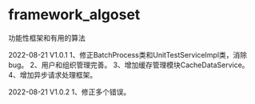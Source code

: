 # framework_algoset
功能性框架和有用的算法

2022-08-21 V1.0.1
1、修正BatchProcess类和UnitTestServiceImpl类，消除bug。
2、用户和组织管理完善。
3、增加缓存管理模块CacheDataService。
4、增加异步请求处理框架。

2022-08-21 V1.0.2
1、修正多个错误。
